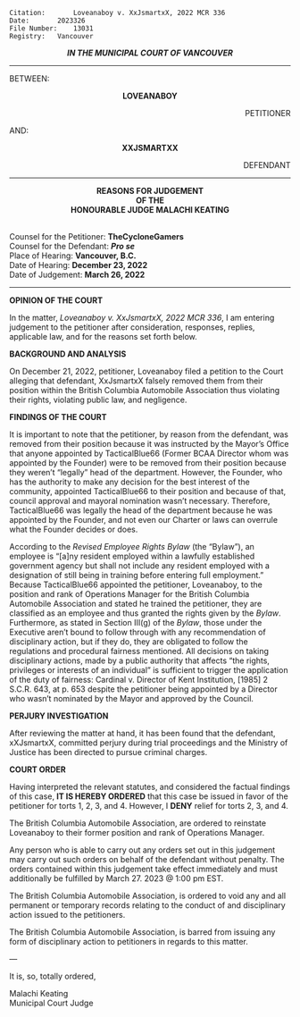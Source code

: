 	Citation:       Loveanaboy v. XxJsmartxX, 2022 MCR 336
	Date:		2023326
	File Number:	13031
	Registry:	Vancouver

<p align="center"><b><i>
				IN THE MUNICIPAL COURT OF VANCOUVER
</b></i>

---

BETWEEN:
<p align="center"><b>		LOVEANABOY			</b>
<p align="right">		PETITIONER
<p>				AND:
<p align="center"><b>		XXJSMARTXX			</b>
<p align="right">		DEFENDANT

---
	
<p align="center"><b>		
				REASONS FOR JUDGEMENT
<br>				OF THE
<br>				HONOURABLE JUDGE MALACHI KEATING

</b>

<br>				Counsel for the Petitioner: **TheCycloneGamers**
<br>				Counsel for the Defendant: ***Pro se***
<br>				Place of Hearing: **Vancouver, B.C.**
<br>				Date of Hearing: **December 23, 2022**
<br>				Date of Judgement: **March 26, 2022**

---

**OPINION OF THE COURT**

In the matter, *Loveanaboy v. XxJsmartxX, 2022 MCR 336*, I am entering judgement to the petitioner after consideration, responses, replies, applicable law, and for the reasons set forth below.

**BACKGROUND AND ANALYSIS**

On December 21, 2022, petitioner, Loveanaboy filed a petition to the Court alleging that defendant, XxJsmartxX falsely removed them from their position within the British Columbia Automobile Association thus violating their rights, violating public law, and negligence.

**FINDINGS OF THE COURT**

It is important to note that the petitioner, by reason from the defendant, was removed from their position because it was instructed by the Mayor’s Office that anyone appointed by TacticalBlue66 (Former BCAA Director whom was appointed by the Founder) were to be removed from their position because they weren’t “legally” head of the department. However, the Founder, who has the authority to make any decision for the best interest of the community, appointed TacticalBlue66 to their position and because of that, council approval and mayoral nomination wasn’t necessary. Therefore, TacticalBlue66 was legally the head of the department because he was appointed by the Founder, and not even our Charter or laws can overrule what the Founder decides or does. 

According to the *Revised Employee Rights Bylaw* (the “Bylaw”), an employee is “[a]ny resident employed within a lawfully established government agency but shall not include any resident employed with a designation of still being in training before entering full employment.” Because TacticalBlue66 appointed the petitioner, Loveanaboy, to the position and rank of Operations Manager for the British Columbia Automobile Association and stated he trained the petitioner, they are classified as an employee and thus granted the rights given by the *Bylaw*. Furthermore, as stated in Section III(g) of the *Bylaw*,  those under the Executive aren’t bound to follow through with any recommendation of disciplinary action, but if they do, they are obligated to follow the regulations and procedural fairness mentioned. All decisions on taking disciplinary actions, made by a public authority that affects “the rights, privileges or interests of an individual” is sufficient to trigger the application of the duty of fairness: Cardinal v. Director of Kent Institution, [1985] 2 S.C.R. 643, at p. 653 despite the petitioner being appointed by a Director who wasn’t nominated by the Mayor and approved by the Council. 

**PERJURY INVESTIGATION**

After reviewing the matter at hand, it has been found that the defendant, xXJsmartxX, committed perjury during trial proceedings and the Ministry of Justice has been directed to pursue criminal charges. 

**COURT ORDER**

Having interpreted the relevant statutes, and considered the factual findings of this case, **IT IS HEREBY ORDERED** that this case be issued in favor of the petitioner for torts 1, 2, 3, and 4. However, I **DENY** relief for torts 2, 3, and 4. 

The British Columbia Automobile Association, are ordered to reinstate Loveanaboy to their former position and rank of Operations Manager.

Any person who is able to carry out any orders set out in this judgement may carry out such orders on behalf of the defendant without penalty. The orders contained within this judgement take effect immediately and must additionally be fulfilled by March 27. 2023 @ 1:00 pm EST.

The British Columbia Automobile Association, is ordered to void any and all permanent or temporary records relating to the conduct of and disciplinary action issued to the petitioners.

The British Columbia Automobile Association, is barred from issuing any form of disciplinary action to petitioners in regards to this matter. 
	
—

It is, so, totally ordered,

Malachi Keating <br>
Municipal Court Judge


